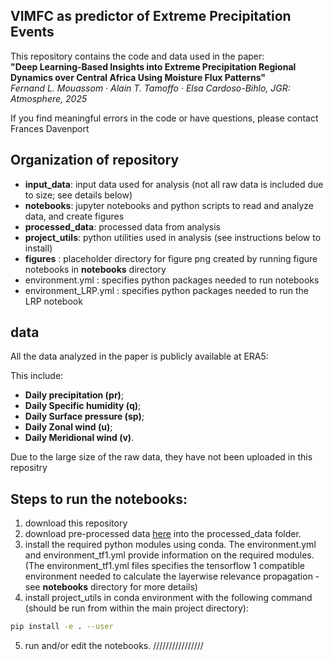 ## VIMFC as predictor of Extreme Precipitation Events

This repository contains the code and data used in the paper:  
**"Deep Learning-Based Insights into Extreme Precipitation Regional Dynamics over Central Africa Using Moisture Flux Patterns"**  
*Fernand L. Mouassom · Alain T. Tamoffo · Elsa Cardoso-Bihlo, JGR: Atmosphere, 2025*

If you find meaningful errors in the code or have questions, please contact Frances Davenport

## Organization of repository 
* **input_data**: input data used for analysis (not all raw data is included due to size; see details below)
* **notebooks**: jupyter notebooks and python scripts to read and analyze data, and create figures
* **processed_data**: processed data from analysis
* **project_utils**: python utilities used in analysis (see instructions below to install)
* **figures** : placeholder directory for figure png created by running figure notebooks in **notebooks** directory
* environment.yml : specifies python packages needed to run notebooks
* environment_LRP.yml : specifies python packages needed to run the LRP notebook

## data
All the data analyzed in the paper is publicly available at ERA5: 

This include:

* **Daily precipitation (pr)**;
* **Daily Specific humidity (q)**;
* **Daily Surface pressure (sp)**;
* **Daily Zonal wind (u)**;
* **Daily Meridional wind (v)**.
 

Due to the large size of the raw data, they have not been uploaded in this repositry 

## Steps to run the notebooks:
1. download this repository  
2. download pre-processed data [here](https://figshare.com/articles/dataset/Pre-processed_data_for_Davenport_and_Diffenbaugh_2021/14977440) into the processed_data folder. 
3. install the required python modules using conda. The environment.yml and environment_tf1.yml provide information on the required modules. (The environment_tf1.yml files specifies the tensorflow 1 compatible environment needed to calculate the layerwise relevance propagation - see **notebooks** directory for more details)
4. install project_utils in conda environment with the following command (should be run from within the main project directory): 
```bash
pip install -e . --user
```
5. run and/or edit the notebooks. ////////////////
